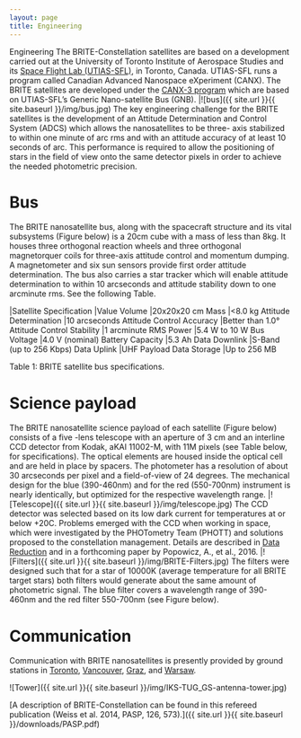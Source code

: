 ```yaml
---
layout: page
title: Engineering
---
```

Engineering
The BRITE-Constellation satellites are based on a development carried out at the University of Toronto Institute of Aerospace Studies and its [Space Flight Lab (UTIAS-SFL)](https://utias-sfl.net/), in Toronto, Canada. UTIAS-SFL runs a program called Canadian Advanced Nanospace eXperiment (CANX). The BRITE satellites are developed under the [CANX-3 program](https://utias-sfl.net/?page_id=407) which are based on UTIAS-SFL’s Generic Nano-satellite Bus (GNB).
|![bus]({{ site.url }}{{ site.baseurl }}/img/bus.jpg)
The key engineering challenge for the BRITE satellites is the development of an Attitude Determination and Control System (ADCS) which allows the nanosatellites to be three- axis stabilized to within one minute of arc rms and with an attitude accuracy of at least 10 seconds of arc. This performance is required to allow the positioning of stars in the field of view onto the same detector pixels in order to achieve the needed photometric precision.

# Bus
The BRITE nanosatellite bus, along with the spacecraft structure and its vital subsystems (Figure below) is a 20cm cube with a mass of less than 8kg. It houses three orthogonal reaction wheels and three orthogonal magnetorquer coils for three-axis attitude control and momentum dumping. A magnetometer and six sun sensors provide first order attitude determination. The bus also carries a star tracker which will enable attitude determination to within 10 arcseconds and attitude stability down to one arcminute rms. See the following Table.

|Satellite Specification    |Value
Volume	                    |20x20x20 cm
Mass	                    |<8.0 kg
Attitude Determination	    |10 arcseconds
Attitude Control Accuracy   |Better than 1.0°
Attitude Control Stability  |1 arcminute RMS
Power	                    |5.4 W to 10 W
Bus Voltage	                |4.0 V (nominal)
Battery Capacity	        |5.3 Ah
Data Downlink	            |S-Band (up to 256 Kbps)
Data Uplink	                |UHF
Payload Data Storage	    |Up to 256 MB

Table 1: BRITE satellite bus specifications.

# Science payload
The BRITE nanosatellite science payload of each satellite (Figure below) consists of a five -lens telescope with an aperture of 3 cm and an interline CCD detector from Kodak, aKAI 11002-M, with 11M pixels (see Table below, for specifications). The optical elements are housed inside the optical cell and are held in place by spacers. The photometer has a resolution of about 30 arcseconds per pixel and a field-of-view of 24 degrees. The mechanical design for the blue (390-460nm) and for the red (550-700nm) instrument is nearly identically, but optimized for the respective wavelength range.
|![Telescope]({{ site.url }}{{ site.baseurl }}/img/telescope.jpg)
The CCD detector was selected based on its low dark current for temperatures at or below +20C. Problems emerged with the CCD when working in space, which were investigated by the PHOTometry Team (PHOTT) and solutions proposed to the constellation management. Details are described in [Data Reduction](../science/data_reduction.md) and in a forthcoming paper by Popowicz, A., et al., 2016.
|![Filters]({{ site.url }}{{ site.baseurl }}/img/BRITE-Filters.jpg)
The filters were designed such that for a star of 10000K (average temperature for all BRITE target stars) both filters would generate about the same amount of photometric signal. The blue filter covers a wavelength range of 390-460nm and the red filter 550-700nm (see Figure below).


# Communication
Communication with BRITE nanosatellites is presently provided by ground stations in [Toronto](https://utias-sfl.net/?page_id=1759), [Vancouver](https://www.phas.ubc.ca/), [Graz](https://www.tugsat.at/), and [Warsaw](https://www.brite-pl.pl/pliki/main_en.html).

![Tower]({{ site.url }}{{ site.baseurl }}/img/IKS-TUG_GS-antenna-tower.jpg)

[A description of BRITE-Constellation can be found in this refereed publication (Weiss et al. 2014, PASP, 126, 573).]({{ site.url }}{{ site.baseurl }}/downloads/PASP.pdf)

